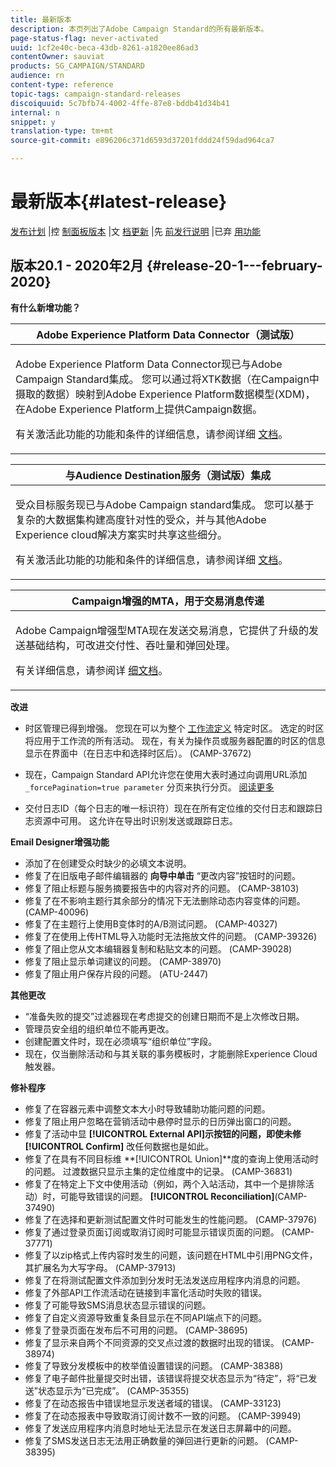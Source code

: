 ```yaml
---
title: 最新版本
description: 本页列出了Adobe Campaign Standard的所有最新版本。
page-status-flag: never-activated
uuid: 1cf2e40c-beca-43db-8261-a1820ee86ad3
contentOwner: sauviat
products: SG_CAMPAIGN/STANDARD
audience: rn
content-type: reference
topic-tags: campaign-standard-releases
discoiquuid: 5c7bfb74-4002-4ffe-87e8-bddb41d34b41
internal: n
snippet: y
translation-type: tm+mt
source-git-commit: e896206c371d6593d37201fddd24f59dad964ca7

---
```



# 最新版本{#latest-release}

[发布计划](https://helpx.adobe.com/campaign/kb/acs-release-planning.html) |控 [制面板版本](https://docs.adobe.com/content/help/en/control-panel/using/release-notes.html) |文 [档更新](../../rn/using/documentation-updates.md) |先 [前发行说明](../../rn/using/release-notes-2019.md) |已弃 [用功能](https://helpx.adobe.com/campaign/kb/acs-deprecated-and-removed-features.html)

## 版本20.1 - 2020年2月 {#release-20-1---february-2020}

**有什么新增功能？**


<table> 
 <thead> 
  <tr> 
   <th> <strong>Adobe Experience Platform Data Connector（测试版）</strong><br /> </th> 
  </tr> 
 </thead> 
 <tbody> 
  <tr> 
   <td> <p>
   Adobe Experience Platform Data Connector现已与Adobe Campaign Standard集成。 您可以通过将XTK数据（在Campaign中摄取的数据）映射到Adobe Experience Platform数据模型(XDM)，在Adobe Experience Platform上提供Campaign数据。 </p>
    <p>有关激活此功能的功能和条件的详细信息，请参阅详细 <a href="../../administration/using/aep-about-data-connector.md">文档</a>。</p>
   </td> 
  </tr> 
 </tbody> 
</table>

<table> 
 <thead> 
  <tr> 
   <th> <strong>与Audience Destination服务（测试版）集成 </strong><br /> </th> 
  </tr> 
 </thead> 
 <tbody> 
  <tr> 
   <td> <p>受众目标服务现已与Adobe Campaign standard集成。 您可以基于复杂的大数据集构建高度针对性的受众，并与其他Adobe Experience cloud解决方案实时共享这些细分。</p>
    <p>有关激活此功能的功能和条件的详细信息，请参阅详细 <a href="../../audiences/using/aep-about-audience-destinations-service.md">文档</a>。</p>
   </td> 
  </tr> 
 </tbody> 
</table>

<table> 
 <thead> 
  <tr> 
   <th> <strong>Campaign增强的MTA，用于交易消息传递</strong><br /> </th> 
  </tr> 
 </thead> 
 <tbody> 
  <tr> 
   <td> <p>Adobe Campaign增强型MTA现在发送交易消息，它提供了升级的发送基础结构，可改进交付性、吞吐量和弹回处理。</p>
    <p>有关详细信息，请参阅详 <a href="https://helpx.adobe.com/campaign/kb/campaign-enhanced-mta.html">细文档</a>。</p>
   </td> 
  </tr> 
 </tbody> 
</table>

**改进**

* 时区管理已得到增强。 您现在可以为整个 [工作流定义](../../automating/using/building-a-workflow.md) 特定时区。 选定的时区将应用于工作流的所有活动。 现在，有关为操作员或服务器配置的时区的信息显示在界面中（在日志中和选择时区后）。 (CAMP-37672)

* 现在，Campaign Standard API允许您在使用大表时通过向调用URL添加 `_forcePagination=true parameter` 分页来执行分页。 [阅读更多](../../api/using/pagination.md)

* 交付日志ID（每个日志的唯一标识符）现在在所有定位维的交付日志和跟踪日志资源中可用。 这允许在导出时识别发送或跟踪日志。

**Email Designer增强功能**

* 添加了在创建受众时缺少的必填文本说明。
* 修复了在旧版电子邮件编辑器的 **向导中单击** “更改内容”按钮时的问题。
* 修复了阻止标题与服务摘要报告中的内容对齐的问题。 (CAMP-38103)
* 修复了在不影响主题行其余部分的情况下无法删除动态内容变体的问题。 (CAMP-40096)
* 修复了在主题行上使用B变体时的A/B测试问题。 (CAMP-40327)
* 修复了在使用上传HTML导入功能时无法拖放文件的问题。 (CAMP-39326)
* 修复了阻止您从文本编辑器复制和粘贴文本的问题。 (CAMP-39028)
* 修复了阻止显示单词建议的问题。 (CAMP-38970)
* 修复了阻止用户保存片段的问题。 (ATU-2447)

**其他更改**

* “准备失败的提交”过滤器现在考虑提交的创建日期而不是上次修改日期。
* 管理员安全组的组织单位不能再更改。
* 创建配置文件时，现在必须填写“组织单位”字段。
* 现在，仅当删除活动和与其关联的事务模板时，才能删除Experience Cloud触发器。

**修补程序**

* 修复了在容器元素中调整文本大小时导致辅助功能问题的问题。
* 修复了阻止用户忽略在营销活动中悬停时显示的日历弹出窗口的问题。
* 修复了活动中显 **[!UICONTROL External API]**示按钮的问题，即使未修**[!UICONTROL Confirm]** 改任何数据也是如此。
* 修复了在具有不同目标维 **[!UICONTROL Union]**度的查询上使用活动时的问题。 过渡数据只显示主集的定位维度中的记录。 (CAMP-36831)
* 修复了在特定上下文中使用活动（例如，两个入站活动，其中一个是排除活动）时，可能导致错误的问题。 **[!UICONTROL Reconciliation]**(CAMP-37490)
* 修复了在选择和更新测试配置文件时可能发生的性能问题。 (CAMP-37976)
* 修复了通过登录页面订阅或取消订阅时可能显示错误页面的问题。 (CAMP-37771)
* 修复了以zip格式上传内容时发生的问题，该问题在HTML中引用PNG文件，其扩展名为大写字母。 (CAMP-37913)
* 修复了在将测试配置文件添加到分发时无法发送应用程序内消息的问题。
* 修复了外部API工作流活动在链接到丰富化活动时失败的错误。
* 修复了可能导致SMS消息状态显示错误的问题。
* 修复了自定义资源导致重复条目显示在不同API端点下的问题。
* 修复了登录页面在发布后不可用的问题。 (CAMP-38695)
* 修复了显示来自两个不同资源的交叉点过渡的数据时出现的错误。 (CAMP-38974)
* 修复了导致分发模板中的枚举值设置错误的问题。 (CAMP-38388)
* 修复了电子邮件批量提交时出错，该错误将提交状态显示为“待定”，将“已发送”状态显示为“已完成”。 (CAMP-35355)
* 修复了在动态报告中错误地显示发送者域的错误。 (CAMP-33123)
* 修复了在动态报表中导致取消订阅计数不一致的问题。 (CAMP-39949)
* 修复了发送应用程序内消息时地址无法显示在发送日志屏幕中的问题。
* 修复了SMS发送日志无法用正确数量的弹回进行更新的问题。 (CAMP-38395)
